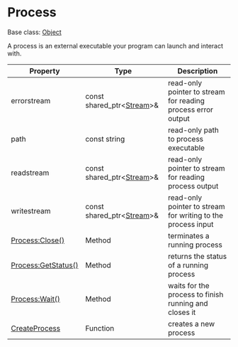 # Process

Base class: [Object](Object.md)

A process is an external executable your program can launch and interact with.

| Property | Type | Description |
|---|---|---|
| errorstream | const shared_ptr<[Stream](Stream.md)\>& | read-only pointer to stream for reading process error output |
| path | const string | read-only path to process executable |
| readstream | const shared_ptr<[Stream](Stream.md)\>& | read-only pointer to stream for reading process output |
| writestream | const shared_ptr<[Stream](Stream.md)\>& | read-only pointer to stream for writing to the process input |
| [Process:Close()](Process_Close.md) | Method | terminates a running process |
| [Process:GetStatus()](Process_GetStatus.md) | Method | returns the status of a running process |
| [Process:Wait()](Process_Wait.md) | Method | waits for the process to finish running and closes it |
| [CreateProcess](CreateProcess.md) | Function | creates a new process |